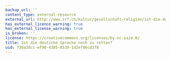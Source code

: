 ```yaml
---
backup_url: ''
content_type: external-resource
external_url: http://www.srf.ch/kultur/gesellschaft-religion/ist-die-deutsche-sprache-noch-zu-retten
has_external_licence_warning: true
has_external_license_warning: true
is_broken: ''
license: https://creativecommons.org/licenses/by-nc-sa/4.0/
title: Ist die deutsche Sprache noch zu retten?
uid: 736a3dcc-ef90-4385-8539-1d2ef86cd3f8
---
```

